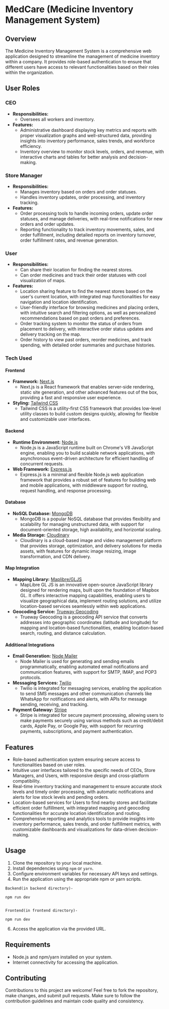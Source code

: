 # MedCare (Medicine Inventory Management System)

## Overview

The Medicine Inventory Management System is a comprehensive web application designed to streamline the management of medicine inventory within a company. It provides role-based authentication to ensure that different users have access to relevant functionalities based on their roles within the organization.

## User Roles

### CEO

- **Responsibilities:**
  - Oversees all workers and inventory.
- **Features:**
  - Administrative dashboard displaying key metrics and reports with proper visualization graphs and well-structured data, providing insights into inventory performance, sales trends, and workforce efficiency.
  - Inventory overview to monitor stock levels, orders, and revenue, with interactive charts and tables for better analysis and decision-making.

### Store Manager

- **Responsibilities:**
  - Manages inventory based on orders and order statuses.
  - Handles inventory updates, order processing, and inventory tracking.
- **Features:**
  - Order processing tools to handle incoming orders, update order statuses, and manage deliveries, with real-time notifications for new orders and order updates.
  - Reporting functionality to track inventory movements, sales, and order fulfillment, including detailed reports on inventory turnover, order fulfillment rates, and revenue generation.

### User

- **Responsibilities:**
  - Can share their location for finding the nearest stores.
  - Can order medicines and track their order statuses with cool visualization of maps.
- **Features:**
  - Location sharing feature to find the nearest stores based on the user's current location, with integrated map functionalities for easy navigation and location identification.
  - User-friendly interface for browsing medicines and placing orders, with intuitive search and filtering options, as well as personalized recommendations based on past orders and preferences.
  - Order tracking system to monitor the status of orders from placement to delivery, with interactive order status updates and delivery tracking on the map.
  - Order history to view past orders, reorder medicines, and track spending, with detailed order summaries and purchase histories.

### Tech Used

#### Frontend

- **Framework:** [Next.js](https://nextjs.org/)
  - Next.js is a React framework that enables server-side rendering, static site generation, and other advanced features out of the box, providing a fast and responsive user experience.
- **Styling:** [Tailwind CSS](https://tailwindcss.com/)
  - Tailwind CSS is a utility-first CSS framework that provides low-level utility classes to build custom designs quickly, allowing for flexible and customizable user interfaces.

#### Backend

- **Runtime Environment:** [Node.js](https://nodejs.org/)
  - Node.js is a JavaScript runtime built on Chrome's V8 JavaScript engine, enabling you to build scalable network applications, with asynchronous event-driven architecture for efficient handling of concurrent requests.
- **Web Framework:** [Express.js](https://expressjs.com/)
  - Express.js is a minimal and flexible Node.js web application framework that provides a robust set of features for building web and mobile applications, with middleware support for routing, request handling, and response processing.

#### Database

- **NoSQL Database:** [MongoDB](https://www.mongodb.com/)
  - MongoDB is a popular NoSQL database that provides flexibility and scalability for managing unstructured data, with support for document-oriented storage, high availability, and horizontal scaling.
- **Media Storage:** [Cloudinary](https://cloudinary.com/)
  - Cloudinary is a cloud-based image and video management platform that provides storage, optimization, and delivery solutions for media assets, with features for dynamic image resizing, image transformation, and CDN delivery.

#### Map Integration

- **Mapping Library:** [Maplibre/GLJS](https://maplibre.org/)
  -  MapLibre GL JS is an innovative open-source JavaScript library designed for rendering maps, built upon the foundation of Mapbox GL. It offers interactive mapping capabilities, enabling users to visualize geographical data, implement routing solutions, and utilize location-based services seamlessly within web applications.
- **Geocoding Service:** [Trueway Geocoding](https://www.trueway.co/)
  - Trueway Geocoding is a geocoding API service that converts addresses into geographic coordinates (latitude and longitude) for mapping and location-based functionalities, enabling location-based search, routing, and distance calculation.

#### Additional Integrations

- **Email Generation:** [Node Mailer](https://www.nodemailer.com/)
  - Node Mailer is used for generating and sending emails programmatically, enabling automated email notifications and communication features, with support for SMTP, IMAP, and POP3 protocols.
- **Messaging Services:** [Twilio](https://www.twilio.com/en-us)
  - Twilio is integrated for messaging services, enabling the application to send SMS messages and other communication channels like WhatsApp for notifications and alerts, with APIs for message sending, receiving, and tracking.
- **Payment Gateway:** [Stripe](https://stripe.com/in)
  - Stripe is integrated for secure payment processing, allowing users to make payments securely using various methods such as credit/debit cards, Apple Pay, or Google Pay, with support for recurring payments, subscriptions, and payment authentication.

## Features

- Role-based authentication system ensuring secure access to functionalities based on user roles.
- Intuitive user interfaces tailored to the specific needs of CEOs, Store Managers, and Users, with responsive design and cross-platform compatibility.
- Real-time inventory tracking and management to ensure accurate stock levels and timely order processing, with automatic notifications and alerts for low stock levels and pending orders.
- Location-based services for Users to find nearby stores and facilitate efficient order fulfillment, with integrated mapping and geocoding functionalities for accurate location identification and routing.
- Comprehensive reporting and analytics tools to provide insights into inventory performance, sales trends, and order fulfillment metrics, with customizable dashboards and visualizations for data-driven decision-making.

## Usage

1. Clone the repository to your local machine.
2. Install dependencies using `npm` or `yarn`.
3. Configure environment variables for necessary API keys and settings.
4. Run the application using the appropriate npm or yarn scripts.

```
Backend(in backend directory)-

npm run dev


Frontend(in frontend directory)-

npm run dev
```

6. Access the application via the provided URL.

## Requirements

- Node.js and npm/yarn installed on your system.
- Internet connectivity for accessing the application.

## Contributing

Contributions to this project are welcome! Feel free to fork the repository, make changes, and submit pull requests. Make sure to follow the contribution guidelines and maintain code quality and consistency.
